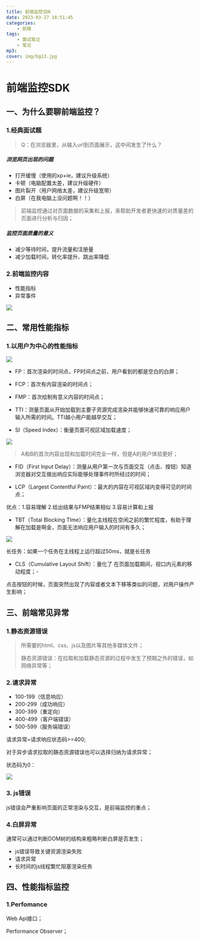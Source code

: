 ```yaml
---
title: 前端监控SDK
date: 2023-03-27 18:51:45
categories: 
    - 前端
tags: 
    - 面试笔记
    - 笔记
mp3: 
cover: img/bg13.jpg
---
```



# 前端监控SDK

## 一、为什么要聊前端监控？

### 1.经典面试题

> Q：在浏览器里，从输入url到页面展示，这中间发生了什么？

##### 浏览网页出现的问题

- 打开缓慢（使用的xp+ie，建议升级系统）
- 卡顿（电脑配置太差，建议升级硬件）
- 图片裂开（用户网络太差，建议升级宽带）
- 白屏（在我电脑上没问题啊！！）

> 前端监控通过对页面数据的采集和上报，来帮助开发者更快速的对质量差的页面进行分析与归因；

##### 监控页面质量的意义

- 减少等待时间，提升流量和注册量
- 减少加载时间，转化率提升、跳出率降低

### 2.前端监控内容

- 性能指标
- 异常事件

![](https://s3.bmp.ovh/imgs/2023/02/07/b036f881035999c6.jpg)

## 二、常用性能指标

### 1.以用户为中心的性能指标

![](https://s3.bmp.ovh/imgs/2023/02/07/6bc30cec8a9bb5f3.jpg)

- FP：首次渲染的时间点，FP时间点之前，用户看到的都是空白的白屏；

- FCP：首次有内容渲染的时间点；
- FMP：首次绘制有意义内容的时间点；
- TTI：测量页面从开始加载到主要子资源完成渲染并能够快速可靠的响应用户输入所需的时间。TTI越小用户能越早交互；
- SI（Speed Index）：衡量页面可视区域加载速度；

![](https://s3.bmp.ovh/imgs/2023/02/07/5b5921ad1952f52a.jpg)

> A和B的首次内容出现和加载时间完全一样，但是A的用户体验更好；

- FID（First Input Delay）：测量从用户第一次与页面交互（点击、按钮）知道浏览器对交互做出响应实际能够处理事件时所经过的时间；

- LCP（Largest Contentful Paint）：最大的内容在可视区域内变得可见的时间点；

优点：1.容易理解 2.给出结果与FMP结果相似 3.容易计算和上报

- TBT（Total Blocking TIme）：量化主线程在空闲之前的繁忙程度，有助于理解在加载是啊金，页面无法响应用户输入的时间有多久；

![](https://s3.bmp.ovh/imgs/2023/02/07/d6ec168427ced5ef.jpg)

长任务：如果一个任务在主线程上运行超过50ms，就是长任务

- CLS（Cumulative Layout Shift）：量化了 在页面加载期间，视口内元素的移动程度；-

点击按钮的时候，页面突然出现了内容或者文本下移等类似的问题，对用户操作产生影响；

## 三、前端常见异常

### 1.静态资源错误

> 所需要的html、css、js以及图片等其他多媒体文件；
>
> 静态资源错误：在拉取和加载静态资源的过程中发生了预期之外的错误，如网络异常等；

### 2.请求异常

- 100-199（信息响应）
- 200-299（成功响应）
- 300-399（重定向）
- 400-499（客户端错误）
- 500-599（服务端错误）

请求异常=请求响应状态码>=400;

对于异步请求拉取的静态资源错误也可以选择归纳为请求异常；

状态码为0：

![](https://s3.bmp.ovh/imgs/2023/02/07/f4b5b3dc5ffd4542.jpg)

### 3. js错误

js错误会严重影响页面的正常渲染与交互，是前端监控的重点；

### 4.白屏异常

通常可以通过判断DOM树的结构来粗略判断白屏是否发生；

- js错误导致关键资源渲染失败
- 请求异常
- 长时间的js线程繁忙阻塞渲染任务

## 四、性能指标监控

### 1.Perfomance

Web Api接口；

Performance Observer；





















